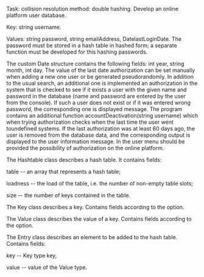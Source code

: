 Task: сollision resolution method: double hashing. Develop an online
platform user database.

Key: string username.

Values: string password, string emailAddress, DatelastLoginDate. The
password must be stored in a hash table in hashed form; a separate
function must be developed for this hashing passwords.

The custom Date structure contains the following fields: int year,
string month, int day. The value of the last date authorization can be
set manually when adding a new one user or be generated pseudorandomly.
In addition to the usual search, an additional one is implemented an
authorization in the system that is checked to see if it exists a user
with the given name and password in the database (name and password are
entered by the user from the console). If such a user does not exist or
if it was entered wrong password, the corresponding one is displayed
message. The program contains an additional function
accountDeactivation(string username) which when trying authorization
checks when the last time the user went toundefined systems. If the last
authorization was at least 60 days ago, the user is removed from the
database data, and the corresponding output is displayed to the user
information message. In the user menu should be provided the possibility
of authorization on the online platform.

The Hashtable class describes a hash table. It contains fields:

table -- an array that represents a hash table;

loadness -- the load of the table, i.e. the number of non-empty table
slots;

size -- the number of keys contained in the table.

The Key class describes a key. Contains fields according to the option.

The Value class describes the value of a key. Contains fields according
to the option.

The Entry class describes an element to be added to the hash table.
Contains fields:

key -- Key type key,

value -- value of the Value type.
